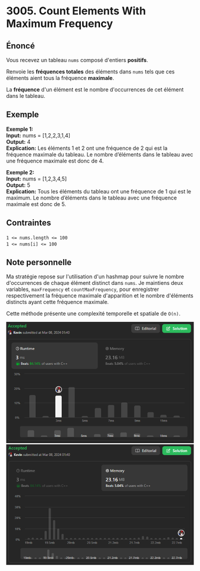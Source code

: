 # 3005. Count Elements With Maximum Frequency

## Énoncé

Vous recevez un tableau `nums` composé d'entiers **positifs**.

Renvoie les **fréquences totales** des éléments dans `nums` tels que ces éléments aient tous la fréquence **maximale**.

La **fréquence** d'un élément est le nombre d'occurrences de cet élément dans le tableau.

## Exemple

**Exemple 1:**  
**Input:** nums = [1,2,2,3,1,4]  
**Output:** 4  
**Explication:** Les éléments 1 et 2 ont une fréquence de 2 qui est la fréquence maximale du tableau.
Le nombre d’éléments dans le tableau avec une fréquence maximale est donc de 4.

**Exemple 2:**  
**Input:** nums = [1,2,3,4,5]  
**Output:** 5  
**Explication:** Tous les éléments du tableau ont une fréquence de 1 qui est le maximum.
Le nombre d’éléments dans le tableau avec une fréquence maximale est donc de 5.

## Contraintes

`1 <= nums.length <= 100`  
`1 <= nums[i] <= 100`

## Note personnelle

Ma stratégie repose sur l'utilisation d'un hashmap pour suivre le nombre d'occurrences de chaque élément distinct dans `nums`. Je maintiens deux variables, `maxFrequency` et `countMaxFrequency`, pour enregistrer respectivement la fréquence maximale d'apparition et le nombre d'éléments distincts ayant cette fréquence maximale.

Cette méthode présente une complexité temporelle et spatiale de `O(n)`.

<img src="../imgs/3005-runtime.png"/>
<img src="../imgs/3005-memory.png"/>
